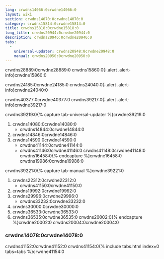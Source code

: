 ```yaml
---
lang: crwdns14066:0crwdne14066:0
layout: wiki
section: crwdns14070:0crwdne14070:0
category: crwdns15814:0crwdne15814:0
title: crwdns15818:0crwdne15818:0
long_title: crwdns20944:0crwdne20944:0
description: crwdns20946:0crwdne20946:0
tabs:
  - 
    universal-updater: crwdns20948:0crwdne20948:0
    manual: crwdns20950:0crwdne20950:0
---
```


crwdns28889:0crwdne28889:0
crwdns15860:0{:.alert .alert-info}crwdne15860:0

crwdns24185:0crwdne24185:0
crwdns24040:0{:.alert .alert-info}crwdne24040:0

crwdns40377:0crwdne40377:0
crwdns39217:0{:.alert .alert-info}crwdne39217:0

crwdns39219:0{% capture tab-universal-updater %}crwdne39219:0
1. crwdns14080:0crwdne14080:0
    - crwdns14844:0crwdne14844:0
1. crwdns14846:0crwdne14846:0
1. crwdns14590:0crwdne14590:0
    - crwdns41144:0crwdne41144:0
    - crwdns41146:0crwdne41146:0 crwdns41148:0crwdne41148:0
crwdns16458:0{% endcapture %}crwdne16458:0
crwdns19986:0crwdne19986:0

crwdns39221:0{% capture tab-manual %}crwdne39221:0
1. crwdns22312:0crwdne22312:0
    - crwdns41150:0crwdne41150:0
1. crwdns19992:0crwdne19992:0
1. crwdns29996:0crwdne29996:0
    - crwdns33232:0crwdne33232:0
1. crwdns30000:0crwdne30000:0
1. crwdns36533:0crwdne36533:0
1. crwdns36535:0crwdne36535:0
crwdns20002:0{% endcapture %}crwdne20002:0
crwdns20004:0crwdne20004:0

### crwdns14078:0crwdne14078:0

crwdns41152:0crwdne41152:0
crwdns41154:0{% include tabs.html index=0 tabs=tabs %}crwdne41154:0

